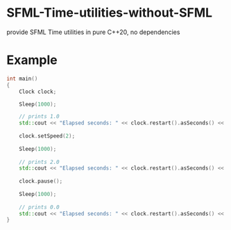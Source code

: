 # SFML-Time-utilities-without-SFML

provide SFML Time utilities in pure C++20, no dependencies

# Example

```c++
int main()
{
    Clock clock;

    Sleep(1000);

    // prints 1.0
    std::cout << "Elapsed seconds: " << clock.restart().asSeconds() << std::endl;
    
    clock.setSpeed(2);
    
    Sleep(1000);
    
    // prints 2.0
    std::cout << "Elapsed seconds: " << clock.restart().asSeconds() << std::endl;
    
    clock.pause();
    
    Sleep(1000);
    
    // prints 0.0
    std::cout << "Elapsed seconds: " << clock.restart().asSeconds() << std::endl;
}
```
